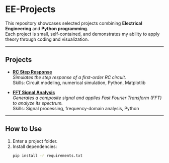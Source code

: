 # EE-Projects

This repository showcases selected projects combining **Electrical Engineering** and **Python programming**.  
Each project is small, self-contained, and demonstrates my ability to apply theory through coding and visualization.

---

## Projects

- **[RC Step Response](./RC-Step-Response)**  
  *Simulates the step response of a first-order RC circuit.*  
  Skills: Circuit modeling, numerical simulation, Python, Matplotlib  

- **[FFT Signal Analysis](./FFT-Signal-Analysis)**  
  *Generates a composite signal and applies Fast Fourier Transform (FFT) to analyze its spectrum.*  
  Skills: Signal processing, frequency-domain analysis, Python  

---

## How to Use
1. Enter a project folder.  
2. Install dependencies:  
   ```bash
   pip install -r requirements.txt
